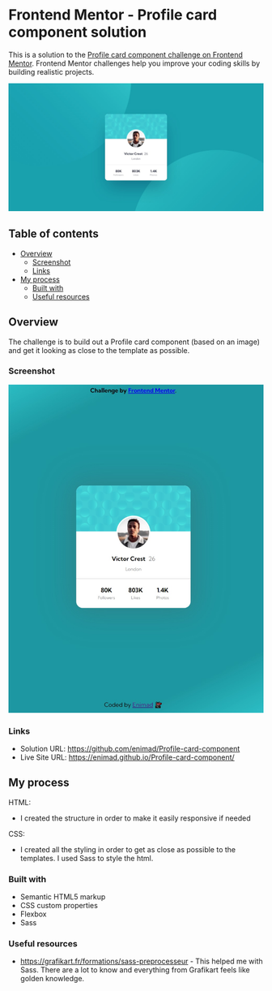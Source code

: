 # Frontend Mentor - Profile card component solution

This is a solution to the [Profile card component challenge on Frontend Mentor](https://www.frontendmentor.io/challenges/profile-card-component-cfArpWshJ). Frontend Mentor challenges help you improve your coding skills by building realistic projects.

![](./design/desktop-design.jpg)

## Table of contents

- [Overview](#overview)
  - [Screenshot](#screenshot)
  - [Links](#links)
- [My process](#my-process)
  - [Built with](#built-with)
  - [Useful resources](#useful-resources)

## Overview

The challenge is to build out a Profile card component (based on an image) and get it looking as close to the template as possible.

### Screenshot

![](./screenshot.jpg)

### Links

- Solution URL: https://github.com/enimad/Profile-card-component
- Live Site URL: https://enimad.github.io/Profile-card-component/

## My process

HTML:

- I created the structure in order to make it easily responsive if needed

CSS:

- I created all the styling in order to get as close as possible to the templates. I used Sass to style the html.

### Built with

- Semantic HTML5 markup
- CSS custom properties
- Flexbox
- Sass

### Useful resources

- https://grafikart.fr/formations/sass-preprocesseur - This helped me with Sass. There are a lot to know and everything from Grafikart feels like golden knowledge.
